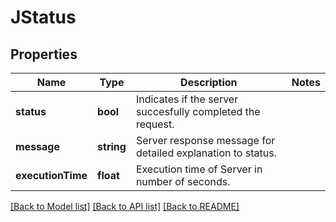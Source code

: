 # JStatus

## Properties
Name | Type | Description | Notes
------------ | ------------- | ------------- | -------------
**status** | **bool** | Indicates if the server succesfully completed the request. | 
**message** | **string** | Server response message for detailed explanation to status. | 
**executionTime** | **float** | Execution time of Server in number of seconds. | 

[[Back to Model list]](../README.md#documentation-for-models) [[Back to API list]](../README.md#documentation-for-api-endpoints) [[Back to README]](../README.md)


